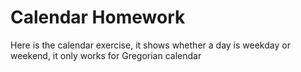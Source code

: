 # Calendar Homework 
Here is the calendar exercise, it shows whether a day is weekday or weekend, it only works for Gregorian calendar